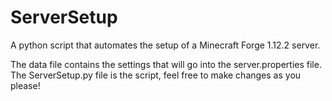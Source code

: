 # ServerSetup

A python script that automates the setup of a Minecraft Forge 1.12.2 server.

The data file contains the settings that will go into the server.properties file.
The ServerSetup.py file is the script, feel free to make changes as you please!
